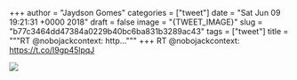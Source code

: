 
+++
author = "Jaydson Gomes"
categories = ["tweet"]
date = "Sat Jun 09 19:21:31 +0000 2018"
draft = false
image = "{TWEET_IMAGE}"
slug = "b77c3464dd47384a0229b40bc6ba831b3289ac43"
tags = ["tweet"]
title = """RT @nobojackcontext: http..."""
+++
RT @nobojackcontext: https://t.co/I9gp45lpqJ

![](/images/tweet-media/1005530348896358400-DfQ-vu0UYAA__Sq.jpg)